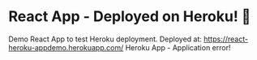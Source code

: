 # React App - Deployed on Heroku! :rocket:
Demo React App to test Heroku deployment. 
Deployed at: https://react-heroku-appdemo.herokuapp.com/
Heroku App - Application error!
